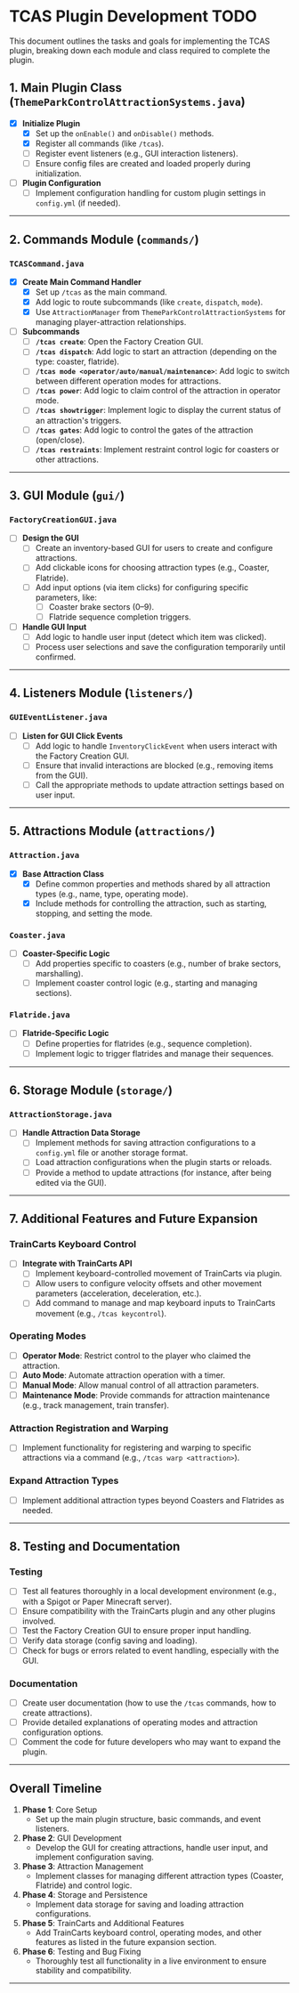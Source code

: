 # TCAS Plugin Development TODO

This document outlines the tasks and goals for implementing the TCAS plugin, breaking down each module and class required to complete the plugin.

## 1. **Main Plugin Class (`ThemeParkControlAttractionSystems.java`)**
- [x] **Initialize Plugin**
    - [x] Set up the `onEnable()` and `onDisable()` methods.
    - [x] Register all commands (like `/tcas`).
    - [ ] Register event listeners (e.g., GUI interaction listeners).
    - [ ] Ensure config files are created and loaded properly during initialization.
- [ ] **Plugin Configuration**
    - [ ] Implement configuration handling for custom plugin settings in `config.yml` (if needed).

---

## 2. **Commands Module (`commands/`)**

### **`TCASCommand.java`**
- [x] **Create Main Command Handler**
    - [x] Set up `/tcas` as the main command.
    - [x] Add logic to route subcommands (like `create`, `dispatch`, `mode`).
    - [x] Use `AttractionManager` from `ThemeParkControlAttractionSystems` for managing player-attraction relationships.
- [ ] **Subcommands**
    - [ ] **`/tcas create`**: Open the Factory Creation GUI.
    - [ ] **`/tcas dispatch`**: Add logic to start an attraction (depending on the type: coaster, flatride).
    - [ ] **`/tcas mode <operator/auto/manual/maintenance>`**: Add logic to switch between different operation modes for attractions.
    - [ ] **`/tcas power`**: Add logic to claim control of the attraction in operator mode.
    - [ ] **`/tcas showtrigger`**: Implement logic to display the current status of an attraction's triggers.
    - [ ] **`/tcas gates`**: Add logic to control the gates of the attraction (open/close).
    - [ ] **`/tcas restraints`**: Implement restraint control logic for coasters or other attractions.

---

## 3. **GUI Module (`gui/`)**

### **`FactoryCreationGUI.java`**
- [ ] **Design the GUI**
    - [ ] Create an inventory-based GUI for users to create and configure attractions.
    - [ ] Add clickable icons for choosing attraction types (e.g., Coaster, Flatride).
    - [ ] Add input options (via item clicks) for configuring specific parameters, like:
        - [ ] Coaster brake sectors (0–9).
        - [ ] Flatride sequence completion triggers.
- [ ] **Handle GUI Input**
    - [ ] Add logic to handle user input (detect which item was clicked).
    - [ ] Process user selections and save the configuration temporarily until confirmed.

---

## 4. **Listeners Module (`listeners/`)**

### **`GUIEventListener.java`**
- [ ] **Listen for GUI Click Events**
    - [ ] Add logic to handle `InventoryClickEvent` when users interact with the Factory Creation GUI.
    - [ ] Ensure that invalid interactions are blocked (e.g., removing items from the GUI).
    - [ ] Call the appropriate methods to update attraction settings based on user input.

---

## 5. **Attractions Module (`attractions/`)**

### **`Attraction.java`**
- [x] **Base Attraction Class**
    - [x] Define common properties and methods shared by all attraction types (e.g., name, type, operating mode).
    - [x] Include methods for controlling the attraction, such as starting, stopping, and setting the mode.

### **`Coaster.java`**
- [ ] **Coaster-Specific Logic**
    - [ ] Add properties specific to coasters (e.g., number of brake sectors, marshalling).
    - [ ] Implement coaster control logic (e.g., starting and managing sections).

### **`Flatride.java`**
- [ ] **Flatride-Specific Logic**
    - [ ] Define properties for flatrides (e.g., sequence completion).
    - [ ] Implement logic to trigger flatrides and manage their sequences.

---

## 6. **Storage Module (`storage/`)**

### **`AttractionStorage.java`**
- [ ] **Handle Attraction Data Storage**
    - [ ] Implement methods for saving attraction configurations to a `config.yml` file or another storage format.
    - [ ] Load attraction configurations when the plugin starts or reloads.
    - [ ] Provide a method to update attractions (for instance, after being edited via the GUI).

---

## 7. **Additional Features and Future Expansion**

### **TrainCarts Keyboard Control**
- [ ] **Integrate with TrainCarts API**
    - [ ] Implement keyboard-controlled movement of TrainCarts via plugin.
    - [ ] Allow users to configure velocity offsets and other movement parameters (acceleration, deceleration, etc.).
    - [ ] Add command to manage and map keyboard inputs to TrainCarts movement (e.g., `/tcas keycontrol`).

### **Operating Modes**
- [ ] **Operator Mode**: Restrict control to the player who claimed the attraction.
- [ ] **Auto Mode**: Automate attraction operation with a timer.
- [ ] **Manual Mode**: Allow manual control of all attraction parameters.
- [ ] **Maintenance Mode**: Provide commands for attraction maintenance (e.g., track management, train transfer).

### **Attraction Registration and Warping**
- [ ] Implement functionality for registering and warping to specific attractions via a command (e.g., `/tcas warp <attraction>`).

### **Expand Attraction Types**
- [ ] Implement additional attraction types beyond Coasters and Flatrides as needed.

---

## 8. **Testing and Documentation**

### **Testing**
- [ ] Test all features thoroughly in a local development environment (e.g., with a Spigot or Paper Minecraft server).
- [ ] Ensure compatibility with the TrainCarts plugin and any other plugins involved.
- [ ] Test the Factory Creation GUI to ensure proper input handling.
- [ ] Verify data storage (config saving and loading).
- [ ] Check for bugs or errors related to event handling, especially with the GUI.

### **Documentation**
- [ ] Create user documentation (how to use the `/tcas` commands, how to create attractions).
- [ ] Provide detailed explanations of operating modes and attraction configuration options.
- [ ] Comment the code for future developers who may want to expand the plugin.

---
## Overall Timeline
1. **Phase 1**: Core Setup
    - Set up the main plugin structure, basic commands, and event listeners.
2. **Phase 2**: GUI Development
    - Develop the GUI for creating attractions, handle user input, and implement configuration saving.
3. **Phase 3**: Attraction Management
    - Implement classes for managing different attraction types (Coaster, Flatride) and control logic.
4. **Phase 4**: Storage and Persistence
    - Implement data storage for saving and loading attraction configurations.
5. **Phase 5**: TrainCarts and Additional Features
    - Add TrainCarts keyboard control, operating modes, and other features as listed in the future expansion section.
6. **Phase 6**: Testing and Bug Fixing
    - Thoroughly test all functionality in a live environment to ensure stability and compatibility.
---